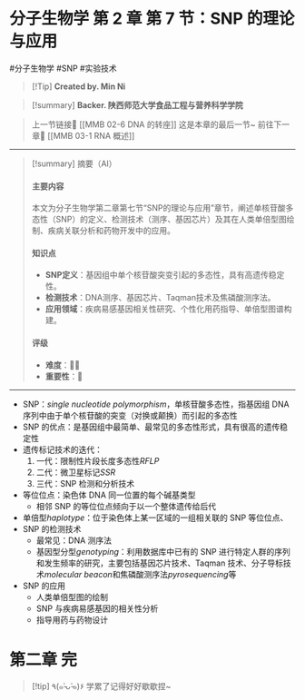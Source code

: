# 分子生物学 第 2 章 第 7 节：SNP 的理论与应用
#分子生物学 #SNP #实验技术 


> [!Tip] **Created by. Min Ni**

> [!summary] **Backer. 陕西师范大学食品工程与营养科学学院**

> 上一节链接🔗 [[MMB 02-6 DNA 的转座]]
> 这是本章的最后一节~
> 前往下一章🚀 [[MMB 03-1 RNA 概述]]

---

> [!summary] 摘要（AI）
> 
> #### 主要内容
> 
> 本文为分子生物学第二章第七节“SNP的理论与应用”章节，阐述单核苷酸多态性（SNP）的定义、检测技术（测序、基因芯片）及其在人类单倍型图绘制、疾病关联分析和药物开发中的应用。
> 
> #### 知识点
> 
> - **SNP定义**：基因组中单个核苷酸突变引起的多态性，具有高遗传稳定性。
> - **检测技术**：DNA测序、基因芯片、Taqman技术及焦磷酸测序法。
> - **应用领域**：疾病易感基因相关性研究、个性化用药指导、单倍型图谱构建。
> 
> #### 评级
> 
> - **难度**：🌿🌿
> - **重要性**：🌟

---
- SNP：*single nucleotide polymorphism*，单核苷酸多态性，指基因组 DNA 序列中由于单个核苷酸的突变（对换或颠换）而引起的多态性
- SNP 的优点：是基因组中最简单、最常见的多态性形式，具有很高的遗传稳定性
- 遗传标记技术的迭代：
	1. 一代：限制性片段长度多态性*RFLP*
	2. 二代：微卫星标记*SSR*
	3. 三代：SNP 检测和分析技术
- 等位位点：染色体 DNA 同一位置的每个碱基类型
	- 相邻 SNP 的等位位点倾向于以一个整体遗传给后代
- 单倍型*haplotype*：位于染色体上某一区域的一组相关联的 SNP 等位位点、
- SNP 的检测技术
	- 最常见：DNA 测序法
	- 基因型分型*genotyping*：利用数据库中已有的 SNP 进行特定人群的序列和发生频率的研究，主要包括基因芯片技术、Taqman 技术、分子导标技术*molecular beacon*和焦磷酸测序法*pyrosequencing*等
- SNP 的应用
	- 人类单倍型图的绘制
	- SNP 与疾病易感基因的相关性分析
	- 指导用药与药物设计

# 第二章 完

> [!tip] ٩(๑˃̵ᴗ˂̵๑)۶ 学累了记得好好歇歇捏~
